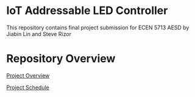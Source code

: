 # IoT Addressable LED Controller
This repository contains final project submission for ECEN 5713 AESD by Jiabin Lin and Steve Rizor

# Repository Overview
[Project Overview](https://github.com/cu-ecen-5013/final-project-JiabinLin12/wiki/Project-Overview)

[Project Schedule](https://github.com/cu-ecen-5013/final-project-JiabinLin12/wiki/Final-Project-Assignment-Schedule-Page)
